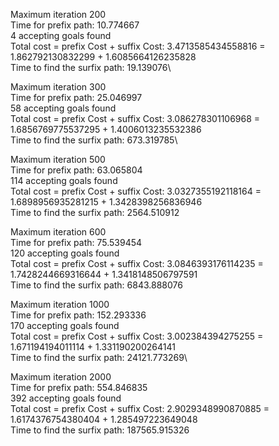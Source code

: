 Maximum iteration 200 \
Time for prefix path: 10.774667\
4 accepting goals found\
Total cost = prefix Cost + suffix Cost: 3.4713585434558816 = 1.862792130832299 + 1.6085664126235828\
Time to find the surfix path: 19.139076\

Maximum iteration 300\
Time for prefix path: 25.046997\
58 accepting goals found\
Total cost = prefix Cost + suffix Cost: 3.086278301106968 = 1.6856769775537295 + 1.4006013235532386\
Time to find the surfix path: 673.319785\

Maximum iteration 500 \
Time for prefix path: 63.065804 \
114 accepting goals found \
Total cost = prefix Cost + suffix Cost: 3.0327355192118164 = 1.6898956935281215 + 1.3428398256836946 \
Time to find the surfix path: 2564.510912

Maximum iteration 600 \
Time for prefix path: 75.539454 \
120 accepting goals found \
Total cost = prefix Cost + suffix Cost: 3.0846393176114235 = 1.7428244669316644 + 1.3418148506797591 \
Time to find the surfix path: 6843.888076

Maximum iteration 1000\
Time for prefix path: 152.293336\
170 accepting goals found\
Total cost = prefix Cost + suffix Cost: 3.002384394275255 = 1.671194194011114 + 1.331190200264141\
Time to find the surfix path: 24121.773269\

Maximum iteration 2000\
Time for prefix path: 554.846835\
392 accepting goals found\
Total cost = prefix Cost + suffix Cost: 2.9029348990870885 = 1.6174376754380404 + 1.285497223649048\
Time to find the surfix path: 187565.915326